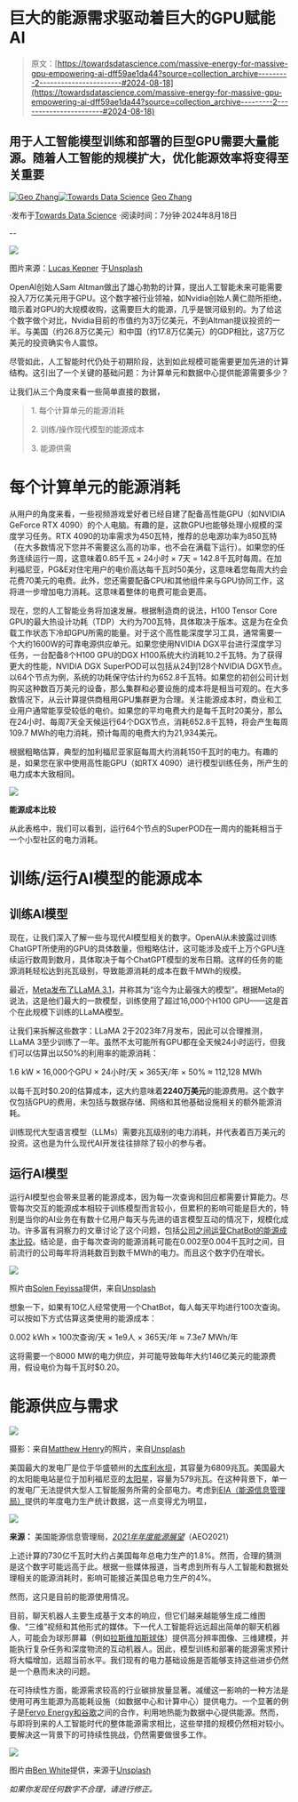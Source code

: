 # 巨大的能源需求驱动着巨大的GPU赋能AI

> 原文：[https://towardsdatascience.com/massive-energy-for-massive-gpu-empowering-ai-dff59ae1da44?source=collection_archive---------2-----------------------#2024-08-18](https://towardsdatascience.com/massive-energy-for-massive-gpu-empowering-ai-dff59ae1da44?source=collection_archive---------2-----------------------#2024-08-18)

## 用于人工智能模型训练和部署的巨型GPU需要大量能源。随着人工智能的规模扩大，优化能源效率将变得至关重要

[](https://geozhang.medium.com/?source=post_page---byline--dff59ae1da44--------------------------------)[![Geo Zhang](../Images/3e99845b96ea9dd983d8f3a262c5e20b.png)](https://geozhang.medium.com/?source=post_page---byline--dff59ae1da44--------------------------------)[](https://towardsdatascience.com/?source=post_page---byline--dff59ae1da44--------------------------------)[![Towards Data Science](../Images/a6ff2676ffcc0c7aad8aaf1d79379785.png)](https://towardsdatascience.com/?source=post_page---byline--dff59ae1da44--------------------------------) [Geo Zhang](https://geozhang.medium.com/?source=post_page---byline--dff59ae1da44--------------------------------)

·发布于[Towards Data Science](https://towardsdatascience.com/?source=post_page---byline--dff59ae1da44--------------------------------) ·阅读时间：7分钟·2024年8月18日

--

![](../Images/25023649740c71af576e9bcf20c03fd8.png)

图片来源：[Lucas Kepner](https://unsplash.com/@lucaskphoto?utm_source=medium&utm_medium=referral) 于[Unsplash](https://unsplash.com/?utm_source=medium&utm_medium=referral)

OpenAI创始人Sam Altman做出了雄心勃勃的计算，提出人工智能未来可能需要投入7万亿美元用于GPU。这个数字被行业领袖，如Nvidia创始人黄仁勋所拒绝，暗示着对GPU的大规模收购，这需要巨大的能源，几乎是银河级别的。为了给这个数字做个对比，Nvidia目前的市值约为3万亿美元，不到Altman提议投资的一半。与美国（约26.8万亿美元）和中国（约17.8万亿美元）的GDP相比，这7万亿美元的投资确实令人震惊。

尽管如此，人工智能时代仍处于初期阶段，达到如此规模可能需要更加先进的计算结构。这引出了一个关键的基础问题：为计算单元和数据中心提供能源需要多少？

让我们从三个角度来看一些简单直接的数据，

> 1\. 每个计算单元的能源消耗
> 
> 2\. 训练/操作现代模型的能源成本
> 
> 3\. 能源供需

# 每个计算单元的能源消耗

从用户的角度来看，一些视频游戏爱好者已经自建了配备高性能GPU（如NVIDIA GeForce RTX 4090）的个人电脑。有趣的是，这款GPU也能够处理小规模的深度学习任务。RTX 4090的功率需求为450瓦特，推荐的总电源功率为850瓦特（在大多数情况下您并不需要这么高的功率，也不会在满载下运行）。如果您的任务连续运行一周，这意味着0.85千瓦 × 24小时 × 7天 = 142.8千瓦时每周。在加利福尼亚，PG&E对住宅用户的电价高达每千瓦时50美分，这意味着您每周大约会花费70美元的电费。此外，您还需要配备CPU和其他组件来与GPU协同工作，这将进一步增加电力消耗。这意味着整体的电费可能会更高。

现在，您的人工智能业务将加速发展。根据制造商的说法，H100 Tensor Core GPU的最大热设计功耗（TDP）大约为700瓦特，具体取决于版本。这是为在全负载工作状态下冷却GPU所需的能量。对于这个高性能深度学习工具，通常需要一个大约1600W的可靠电源供应单元。如果您使用NVIDIA DGX平台进行深度学习任务，一台配备8个H100 GPU的DGX H100系统大约消耗10.2千瓦特。为了获得更大的性能，NVIDIA DGX SuperPOD可以包括从24到128个NVIDIA DGX节点。以64个节点为例，系统的功耗保守估计约为652.8千瓦特。如果您的初创公司计划购买这种数百万美元的设备，那么集群和必要设施的成本将是相当可观的。在大多数情况下，从云计算提供商租用GPU集群更为合理。关注能源成本时，商业和工业用户通常能享受较低的电价。如果您的平均电费大约是每千瓦时20美分，那么在24小时、每周7天全天候运行64个DGX节点，消耗652.8千瓦特，将会产生每周109.7 MWh的电力消耗，预计每周的电费大约为21,934美元。

根据粗略估算，典型的加利福尼亚家庭每周大约消耗150千瓦时的电力。有趣的是，如果您在家中使用高性能GPU（如RTX 4090）进行模型训练任务，所产生的电力成本大致相同。

![](../Images/2aa0299aa5d64c76638a28a9f24385da.png)

**能源成本比较**

从此表格中，我们可以看到，运行64个节点的SuperPOD在一周内的能耗相当于一个小型社区的电力消耗。

# 训练/运行AI模型的能源成本

## 训练AI模型

现在，让我们深入了解一些与现代AI模型相关的数字。OpenAI从未披露过训练ChatGPT所使用的GPU的具体数量，但粗略估计，这可能涉及成千上万个GPU连续运行数周到数月，具体取决于每个ChatGPT模型的发布日期。这样的任务的能源消耗轻松达到兆瓦级别，导致能源消耗的成本在数千MWh的规模。

最近，[Meta发布了LLaMA 3.1](https://llama.meta.com/)，并称其为“迄今为止最强大的模型”。根据Meta的说法，这是他们最大的一款模型，训练使用了超过16,000个H100 GPU——这是首个在此规模下训练的LLaMA模型。

让我们来拆解这些数字：LLaMA 2于2023年7月发布，因此可以合理推测，LLaMA 3至少训练了一年。虽然不太可能所有GPU都在全天候24小时运行，但我们可以估算出以50%的利用率的能源消耗：

1.6 kW × 16,000个GPU × 24小时/天 × 365天/年 × 50% ≈ 112,128 MWh

以每千瓦时$0.20的估算成本，这大约意味着**2240万美元**的能源费用。这个数字仅包括GPU的费用，未包括与数据存储、网络和其他基础设施相关的额外能源消耗。

训练现代大型语言模型（LLMs）需要兆瓦级别的电力消耗，并代表着百万美元的投资。这也是为什么现代AI开发往往排除了较小的参与者。

## 运行AI模型

运行AI模型也会带来显著的能源成本，因为每一次查询和回应都需要计算能力。尽管每次交互的能源成本相较于训练模型而言较小，但累积的影响可能是巨大的，特别是当你的AI业务在有数十亿用户每天与先进的语言模型互动的情况下，规模化成功。许多富有洞察力的文章讨论了这个问题，包括[公司之间运营ChatBot的能源成本比较](https://www.trgdatacenters.com/resource/ai-chatbots-energy-usage-of-2023s-most-popular-chatbots-so-far/#:~:text=The%20training%20time%20of%20GPT,%2Dhours%2C%20or%207%2C200%20MWh.)。结论是，由于每次查询的能源消耗可能在0.002至0.004千瓦时之间，目前流行的公司每年将消耗数百到数千MWh的电力。而且这个数字仍在增长。

![](../Images/b8447ba9f7ff22174d0d95b72dc2146d.png)

照片由[Solen Feyissa](https://unsplash.com/@solenfeyissa?utm_source=medium&utm_medium=referral)提供，来自[Unsplash](https://unsplash.com/?utm_source=medium&utm_medium=referral)

想象一下，如果有10亿人经常使用一个ChatBot，每人每天平均进行100次查询。可以按如下方式估算这类使用的能源成本：

0.002 kWh × 100次查询/天 × 1e9人 × 365天/年 ≈ 7.3e7 MWh/年

这将需要一个8000 MW的电力供应，并可能导致每年大约146亿美元的能源费用，假设电价为每千瓦时$0.20。

# 能源供应与需求

![](../Images/ee6947891845fb3dbe0e722555c2e2f2.png)

摄影：来自[Matthew Henry](https://unsplash.com/@matthewhenry?utm_source=medium&utm_medium=referral)的照片，来自[Unsplash](https://unsplash.com/?utm_source=medium&utm_medium=referral)

美国最大的发电厂是位于华盛顿州的[大库利水坝](https://en.wikipedia.org/wiki/Grand_Coulee_Dam)，其容量为6809兆瓦。美国最大的太阳能电站是位于加利福尼亚的[太阳星](https://en.wikipedia.org/wiki/Solar_Star)，容量为579兆瓦。在这种背景下，单一的发电厂无法提供大型人工智能服务所需的全部电力。考虑到[EIA（能源信息管理局）](https://www.eia.gov/todayinenergy/detail.php?id=46676)提供的年度电力生产统计数据，这一点变得尤为明显，

![](../Images/b0ac3c75e9a926ead922713ecbf04df7.png)

**来源：** 美国能源信息管理局，[*2021年年度能源展望*](https://www.eia.gov/outlooks/aeo/)（AEO2021）

上述计算的730亿千瓦时大约占美国每年总电力生产的1.8%。然而，合理的猜测是这个数字可能远高于此。根据一些媒体报道，当考虑到所有与人工智能和数据处理相关的能源消耗时，影响可能接近美国总电力生产的4%。

然而，这只是目前的能源使用情况。

目前，聊天机器人主要生成基于文本的响应，但它们越来越能够生成二维图像、“三维”视频和其他形式的媒体。下一代人工智能将远远超出简单的聊天机器人，可能会为球形屏幕（例如[拉斯维加斯球体](https://gotickets.com/venues/msg-sphere)）提供高分辨率图像、三维建模，并能执行复杂任务和深度物流的互动机器人。因此，模型训练和部署的能源需求预计将大幅增加，远超当前水平。我们现有的电力基础设施是否能够支持这些进步仍然是一个悬而未决的问题。

在可持续性方面，能源需求较高的行业碳排放量显著。减缓这一影响的一种方法是使用可再生能源为高能耗设施（如数据中心和计算中心）提供电力。一个显著的例子是[Fervo Energy和谷歌](https://blog.google/outreach-initiatives/sustainability/google-fervo-geothermal-energy-partnership/)之间的合作，利用地热能为数据中心提供能源。然而，与即将到来的人工智能时代的整体能源需求相比，这些举措的规模仍然相对较小。要解决这一背景下的可持续性挑战，仍然需要做很多工作。

![](../Images/0626d1f593da360739755a8155a627f3.png)

图片由[Ben White](https://unsplash.com/@benwhitephotography?utm_source=medium&utm_medium=referral)提供，来源于[Unsplash](https://unsplash.com/?utm_source=medium&utm_medium=referral)

*如果你发现任何数字不合理，请进行修正。*
